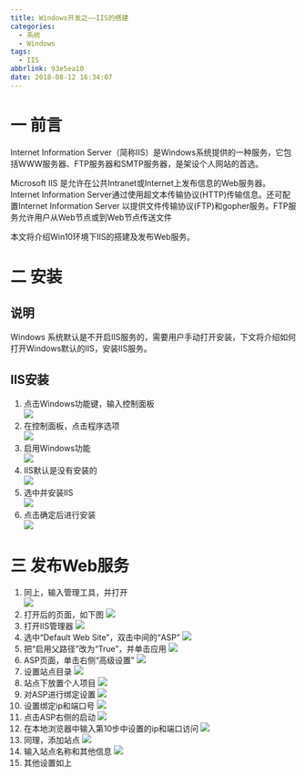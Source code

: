 ```yaml
---
title: Windows开发之——IIS的搭建
categories:
  - 系统
  - Windows
tags:
  - IIS
abbrlink: 93e5ea10
date: 2018-08-12 16:34:07
---
```


# 一 前言
Internet Information Server（简称IIS）是Windows系统提供的一种服务，它包括WWW服务器、FTP服务器和SMTP服务器，是架设个人网站的首选。

Microsoft IIS 是允许在公共Intranet或Internet上发布信息的Web服务器。Internet Information Server通过使用超文本传输协议(HTTP)传输信息。还可配置Internet Information Server 以提供文件传输协议(FTP)和gopher服务。FTP服务允许用户从Web节点或到Web节点传送文件

本文将介绍Win10环境下IIS的搭建及发布Web服务。  

<!--more-->


# 二 安装
## 说明
Windows 系统默认是不开启IIS服务的，需要用户手动打开安装，下文将介绍如何打开Windows默认的IIS，安装IIS服务。  
## IIS安装
1. 点击Windows功能键，输入控制面板  
	![][1] 
2. 在控制面板，点击程序选项  
	![][2] 
3. 启用Windows功能  
	![][3] 
4. IIS默认是没有安装的  
	![][4] 
5. 选中并安装IIS   
	![][5] 
6. 点击确定后进行安装  
	![][6]

# 三 发布Web服务
1. 同上，输入管理工具，并打开      
	![][7]
2. 打开后的页面，如下图
	![][8]  
3. 打开IIS管理器
	![][9]
4. 选中“Default Web Site”，双击中间的“ASP”
	![][10]
5. 把“启用父路径”改为“True”，并单击应用
	![][11]  
6. ASP页面，单击右侧“高级设置”
	![][12]
7. 设置站点目录
	![][13] 
8. 站点下放置个人项目
	![][14]
9. 对ASP进行绑定设置
	![][15]
10. 设置绑定ip和端口号
	![][16]  
11. 点击ASP右侧的启动
	![][17]  
12. 在本地浏览器中输入第10步中设置的ip和端口访问
	![][18]  
13. 同理，添加站点
	![][19]  
14. 输入站点名称和其他信息
	![][20]  
15. 其他设置如上


[1]: https://fastly.jsdelivr.net/gh/PGzxc/CDN@master/blog-image/iis-control-board-open.png
[2]: https://fastly.jsdelivr.net/gh/PGzxc/CDN@master/blog-image/iis-application.png
[3]: https://fastly.jsdelivr.net/gh/PGzxc/CDN@master/blog-image/iis-open-windows-function.png
[4]: https://fastly.jsdelivr.net/gh/PGzxc/CDN@master/blog-image/iis-service-before.png
[5]: https://fastly.jsdelivr.net/gh/PGzxc/CDN@master/blog-image/iis-service-after.png
[6]: https://fastly.jsdelivr.net/gh/PGzxc/CDN@master/blog-image/iis-compont-download.png
[7]: https://fastly.jsdelivr.net/gh/PGzxc/CDN@master/blog-image/iis-manager-sourch.png
[8]: https://fastly.jsdelivr.net/gh/PGzxc/CDN@master/blog-image/iis-manager-tool-find.png
[9]: https://fastly.jsdelivr.net/gh/PGzxc/CDN@master/blog-image/iis-service-open.png
[10]: https://fastly.jsdelivr.net/gh/PGzxc/CDN@master/blog-image/iis-default-web-asp.png
[11]: https://fastly.jsdelivr.net/gh/PGzxc/CDN@master/blog-image/iis-asp-parent-true.png
[12]: https://fastly.jsdelivr.net/gh/PGzxc/CDN@master/blog-image/iis-asp-gaoji-set.png
[13]: https://fastly.jsdelivr.net/gh/PGzxc/CDN@master/blog-image/iis-web-local.png
[14]: https://fastly.jsdelivr.net/gh/PGzxc/CDN@master/blog-image/iis-web-index.png
[15]: https://fastly.jsdelivr.net/gh/PGzxc/CDN@master/blog-image/iis-asp-bind.png
[16]: https://fastly.jsdelivr.net/gh/PGzxc/CDN@master/blog-image/iis-edit-bind.png
[17]: https://fastly.jsdelivr.net/gh/PGzxc/CDN@master/blog-image/iis-start.png
[18]: https://fastly.jsdelivr.net/gh/PGzxc/CDN@master/blog-image/iis-inter-open.png
[19]: https://fastly.jsdelivr.net/gh/PGzxc/CDN@master/blog-image/iis-web-add.png
[20]: https://fastly.jsdelivr.net/gh/PGzxc/CDN@master/blog-image/iis-web-add-new.png
